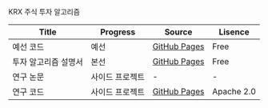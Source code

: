 KRX 주식 투자 알고리즘

|Title|Progress|Source|Lisence|
|---|---|---|---|
|예선 코드|예선|[GitHub Pages](https://github.com/paulms77/KRX/blob/main/KRX_Project_paul77ms.ipynb)|Free|
|투자 알고리즘 설명서|본선|[GitHub Pages](https://github.com/paulms77/KRX/blob/main/%E1%84%90%E1%85%AE%E1%84%8C%E1%85%A1%E1%84%8B%E1%85%A1%E1%86%AF%E1%84%80%E1%85%A9%E1%84%85%E1%85%B5%E1%84%8C%E1%85%B3%E1%86%B7%E1%84%89%E1%85%A5%E1%86%AF%E1%84%86%E1%85%A7%E1%86%BC%E1%84%89%E1%85%A5_%E1%84%90%E1%85%B5%E1%86%B728_paul77ms.pdf)|Free|
|연구 논문|사이드 프로젝트|-|-|
|연구 코드|사이드 프로젝트|[GitHub Pages](https://github.com/paulms77/BiLSTM-StockPrediction-Algorithm)|Apache 2.0|
